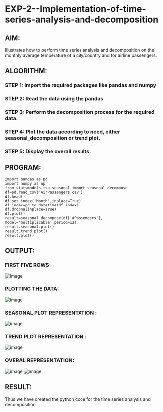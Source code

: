 # EXP-2--Implementation-of-time-series-analysis-and-decomposition
## AIM:
  Illustrates how to perform time series analysis and decomposition on the monthly average temperature of a city/country and for airline passengers.

## ALGORITHM:
### STEP 1: Import the required packages like pandas and numpy
### STEP 2: Read the data using the pandas
### STEP 3: Perform the decomposition process for the required data.
### STEP 4: Plot the data according to need, either seasonal_decomposition or trend plot.
### STEP 5: Display the overall results.

## PROGRAM:
```
import pandas as pd
import numpy as np
from statsmodels.tsa.seasonal import seasonal_decompose
df=pd.read_csv('AirPassengers.csv')
df.head()
df.set_index('Month',inplace=True)
df.index=pd.to_datetime(df.index)
df.dropna(inplace=True)
df.plot()
result=seasonal_decompose(df['#Passengers'], model='multiplicable',period=12)
result.seasonal.plot()
result.trend.plot()
result.plot()
```
## OUTPUT:
### FIRST FIVE ROWS:
![image](https://github.com/gpavithra673/EXP-2--Implementation-of-time-series-analysis-and-decomposition/assets/93427264/ea7ed5df-8993-4fb5-a1ad-7a8c2eee23ec)

### PLOTTING THE DATA:
![image](https://github.com/gpavithra673/EXP-2--Implementation-of-time-series-analysis-and-decomposition/assets/93427264/ce8c83fa-c814-4e7a-a0ed-46e1b3370b0a)

### SEASONAL PLOT REPRESENTATION :
![image](https://github.com/gpavithra673/EXP-2--Implementation-of-time-series-analysis-and-decomposition/assets/93427264/93f3d306-83cd-4551-a3da-28b4cca99548)

### TREND PLOT REPRESENTATION :
![image](https://github.com/gpavithra673/EXP-2--Implementation-of-time-series-analysis-and-decomposition/assets/93427264/e0a4d61d-82f3-4913-9a60-88bd88c27c69)

### OVERAL REPRESENTATION:
![image](https://github.com/gpavithra673/EXP-2--Implementation-of-time-series-analysis-and-decomposition/assets/93427264/432c3343-81b4-4e61-b876-6739bede4dc3)
![image](https://github.com/gpavithra673/EXP-2--Implementation-of-time-series-analysis-and-decomposition/assets/93427264/78a4b385-b5d1-4be9-bebb-7b91b64d8191)

## RESULT:
Thus we have created the python code for the time series analysis and decomposition.
